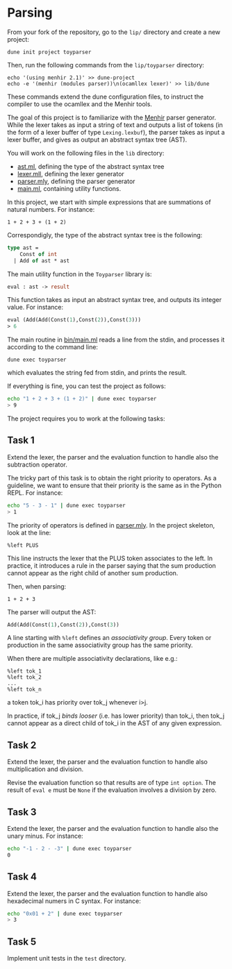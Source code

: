 # Parsing

From your fork of the repository, go to the `lip/` directory and create a new project:
```
dune init project toyparser
```
Then, run the following commands from the `lip/toyparser` directory:
```
echo '(using menhir 2.1)' >> dune-project
echo -e '(menhir (modules parser))\n(ocamllex lexer)' >> lib/dune
```
These commands extend the dune configuration files,
to instruct the compiler to use the ocamllex and the Menhir tools.

The goal of this project is to familiarize with
the [Menhir](https://gallium.inria.fr/~fpottier/menhir/) parser generator.
While the lexer takes as input a string of text and outputs a list of tokens
(in the form of a lexer buffer of type `Lexing.lexbuf`),
the parser takes as input a lexer buffer, 
and gives as output an abstract syntax tree (AST).

You will work on the following files in the `lib` directory:
- [ast.ml](lib/ast.ml), defining the type of the abstract syntax tree
- [lexer.mll](lib/lexer.mll), defining the lexer generator
- [parser.mly](lib/parser.mly), defining the parser generator
- [main.ml](lib/main.ml), containing utility functions.

In this project, we start with simple expressions 
that are summations of natural numbers.
For instance:
```
1 + 2 + 3 + (1 + 2)
```
Correspondigly, the type of the abstract syntax tree is the following:
```ocaml
type ast =
    Const of int
  | Add of ast * ast
```

The main utility function in the `Toyparser` library is:
```ocaml
eval : ast -> result
````
This function takes as input an abstract syntax tree,
and outputs its integer value.
For instance:
```ocaml
eval (Add(Add(Const(1),Const(2)),Const(3)))
> 6
```

The main routine in [bin/main.ml](bin/main.ml)
reads a line from the stdin, and processes it
according to the command line:
```
dune exec toyparser
```
which evaluates the string fed from stdin, and prints the result.

If everything is fine, you can test the project as follows:
```bash
echo "1 + 2 + 3 + (1 + 2)" | dune exec toyparser
> 9
```

The project requires you to work at the following tasks:

## Task 1

Extend the lexer, the parser and the evaluation function
to handle also the subtraction operator.

The tricky part of this task is to obtain the right priority to operators. 
As a guideline, we want to ensure that their priority is the same as in the Python REPL.
For instance:
```bash
echo "5 - 3 - 1" | dune exec toyparser
> 1                                   
```
The priority of operators is defined in [parser.mly](lib/parser.mly).
In the project skeleton, look at the line:
```
%left PLUS
```
This line instructs the lexer that the PLUS token associates to the left. In practice, it introduces a rule in the parser saying that the sum production cannot appear as the right child of another sum production.

Then, when parsing:
```
1 + 2 + 3
```
The parser will output the AST:
```ocaml
Add(Add(Const(1),Const(2)),Const(3))
```
A line starting with `%left` defines an *associativity group*. Every token or production in the same associativity group has the same priority.

When there are multiple associativity declarations, like e.g.:
```
%left tok_1
%left tok_2
...
%left tok_n
```
a token tok_i has priority over tok_j whenever i>j.

In practice, if tok_j *binds looser* (i.e. has lower priority) than tok_i, then tok_j cannot appear as a direct child of tok_i in the AST of any given expression.

## Task 2

Extend the lexer, the parser and the evaluation function
to handle also multiplication and division.

Revise the evaluation function so that results are of type `int option`.
The result of `eval e` must be `None` if the evaluation involves a division by zero.

## Task 3

Extend the lexer, the parser and the evaluation function
to handle also the unary minus.
For instance:
```bash
echo "-1 - 2 - -3" | dune exec toyparser
0                                   
```

## Task 4

Extend the lexer, the parser and the evaluation function
to handle also hexadecimal numers in C syntax.
For instance:
```bash
echo "0x01 + 2" | dune exec toyparser
> 3
```

## Task 5

Implement unit tests in the `test` directory.
